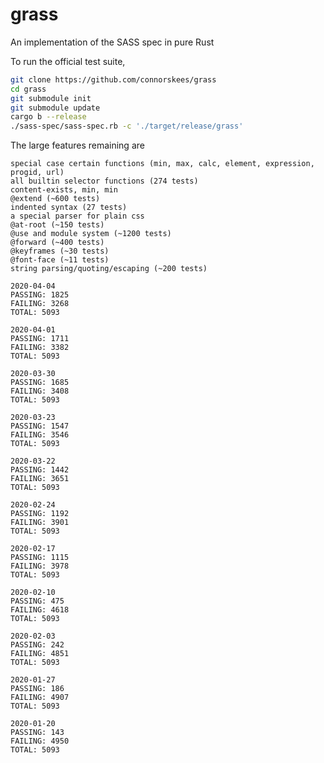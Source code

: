 # grass

An implementation of the SASS spec in pure Rust

To run the official test suite,

```bash
git clone https://github.com/connorskees/grass
cd grass
git submodule init
git submodule update
cargo b --release
./sass-spec/sass-spec.rb -c './target/release/grass'
```

The large features remaining are
```
special case certain functions (min, max, calc, element, expression, progid, url)
all builtin selector functions (274 tests)
content-exists, min, min
@extend (~600 tests)
indented syntax (27 tests)
a special parser for plain css
@at-root (~150 tests)
@use and module system (~1200 tests)
@forward (~400 tests)
@keyframes (~30 tests)
@font-face (~11 tests)
string parsing/quoting/escaping (~200 tests)
```

```
2020-04-04
PASSING: 1825
FAILING: 3268
TOTAL: 5093
```

```
2020-04-01
PASSING: 1711
FAILING: 3382
TOTAL: 5093
```

```
2020-03-30
PASSING: 1685
FAILING: 3408
TOTAL: 5093
```

```
2020-03-23
PASSING: 1547
FAILING: 3546
TOTAL: 5093
```

```
2020-03-22
PASSING: 1442
FAILING: 3651
TOTAL: 5093
```

```
2020-02-24
PASSING: 1192
FAILING: 3901
TOTAL: 5093
```

```
2020-02-17
PASSING: 1115
FAILING: 3978
TOTAL: 5093
```

```
2020-02-10
PASSING: 475
FAILING: 4618
TOTAL: 5093
```

```
2020-02-03
PASSING: 242
FAILING: 4851
TOTAL: 5093
```

```
2020-01-27
PASSING: 186
FAILING: 4907
TOTAL: 5093
```

```
2020-01-20
PASSING: 143
FAILING: 4950
TOTAL: 5093
```
